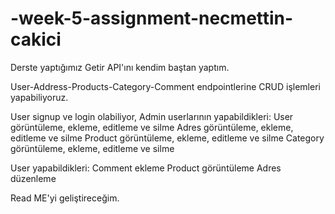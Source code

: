 # -week-5-assignment-necmettin-cakici

Derste yaptığımız Getir API'ını kendim baştan yaptım.

User-Address-Products-Category-Comment endpointlerine CRUD işlemleri yapabiliyoruz. 

User signup ve login olabiliyor,
Admin userlarının yapabildikleri:
User görüntüleme, ekleme, editleme ve silme
Adres görüntüleme, ekleme, editleme ve silme
Product görüntüleme, ekleme, editleme ve silme
Category görüntüleme, ekleme, editleme ve silme

User yapabildikleri: 
Comment ekleme
Product görüntüleme
Adres düzenleme

Read ME'yi geliştireceğim.
